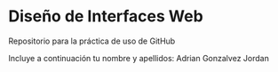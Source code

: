 # Diseño de Interfaces Web
Repositorio para la práctica de uso de GitHub

Incluye a continuación tu nombre y apellidos:
Adrian Gonzalvez Jordan
